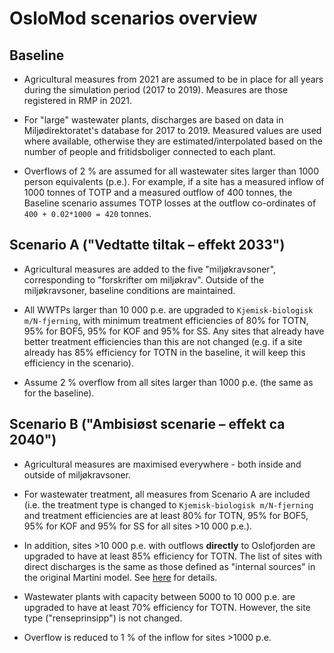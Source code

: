 # OsloMod scenarios overview

## Baseline

 * Agricultural measures from 2021 are assumed to be in place for all years during the simulation period (2017 to 2019). Measures are those registered in RMP in 2021.

 * For "large" wastewater plants, discharges are based on data in Miljødirektoratet's database for 2017 to 2019. Measured values are used where available, otherwise they are estimated/interpolated based on the number of people and fritidsboliger connected to each plant.

 * Overflows of 2 % are assumed for all wastewater sites larger than 1000 person equivalents (p.e.). For example, if a site has a measured inflow of 1000 tonnes of TOTP and a measured outflow of 400 tonnes, the Baseline scenario assumes TOTP losses at the outflow co-ordinates of `400 + 0.02*1000 = 420` tonnes.

## Scenario A ("Vedtatte tiltak – effekt 2033")

 * Agricultural measures are added to the five "miljøkravsoner", corresponding to "forskrifter om miljøkrav". Outside of the miljøkravsoner, baseline conditions are maintained.

 * All WWTPs larger than 10 000 p.e. are upgraded to `Kjemisk-biologisk m/N-fjerning`, with minimum treatment efficiencies of 80% for TOTN, 95% for BOF5, 95% for KOF and 95% for SS. Any sites that already have better treatment efficiencies than this are not changed (e.g. if a site already has 85% efficiency for TOTN in the baseline, it will keep this efficiency in the scenario).

 * Assume 2 % overflow from all sites larger than 1000 p.e. (the same as for the baseline).

## Scenario B ("Ambisiøst scenarie – effekt ca 2040")

 * Agricultural measures are maximised everywhere - both inside and outside of miljøkravsoner.

 * For wastewater treatment, all measures from Scenario A are included (i.e. the treatment type is changed to `Kjemisk-biologisk m/N-fjerning` and treatment efficiencies are at least 80% for TOTN, 95% for BOF5, 95% for KOF and 95% for SS for all sites >10 000 p.e.).

 * In addition, sites >10 000 p.e. with outflows **directly** to Oslofjorden are upgraded to have at least 85% efficiency for TOTN. The list of sites with direct discharges is the same as those defined as "internal sources" in the original Martini model. See [here](https://github.com/NIVANorge/oslomod_phase3_teotil/blob/main/data/wwtp_direct_to_oslofjord.csv) for details.

 * Wastewater plants with capacity between 5000 to 10 000 p.e. are upgraded to have at least 70% efficiency for TOTN. However, the site type ("renseprinsipp") is not changed.

 * Overflow is reduced to 1 % of the inflow for sites >1000 p.e.
